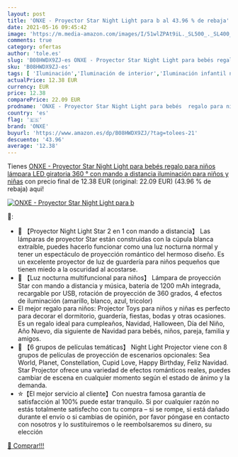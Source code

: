 ```yaml
---
layout: post
title: 'ONXE - Proyector Star Night Light para b al 43.96 % de rebaja'
date: 2021-05-16 09:45:42
image: 'https://m.media-amazon.com/images/I/51wlZPAt9iL._SL500_._SL400_.jpg'
comments: true
category: ofertas
author: 'tole.es'
slug: 'B08HWDX9ZJ-es ONXE - Proyector Star Night Light para bebés regalo para...'
sku: 'B08HWDX9ZJ-es'
tags: [ 'Iluminación','Iluminación de interior','Iluminación infantil nocturna','Lámparas e iluminación infantil','bebés','onxe', ]
actualPrice: 12.38 EUR
currency: EUR
price: 12.38
comparePrice: 22.09 EUR
prodname: 'ONXE - Proyector Star Night Light para bebés  regalo para niños  lámpara LED giratoria 360 ° con mando a distancia  iluminación para niños y niñas'
country: 'es'
flag: '🇪🇸'
brand: 'ONXE'
buyurl: 'https://www.amazon.es/dp/B08HWDX9ZJ/?tag=tolees-21'
descuento: '43.96'
average: '12.38'
---
```


Tienes [ONXE - Proyector Star Night Light para bebés  regalo para niños  lámpara LED giratoria 360 ° con mando a distancia  iluminación para niños y niñas](https://www.amazon.es/dp/B08HWDX9ZJ/?tag=tolees-21) con precio final de  12.38 EUR (original: 22.09 EUR) (43.96 %  de rebaja) aqui!

[![ONXE - Proyector Star Night Light para b](https://m.media-amazon.com/images/I/51wlZPAt9iL._SL500_._SL400_.jpg)](https://www.amazon.es/dp/B08HWDX9ZJ/?tag=tolees-21)

🔎:

- 🌳 【Proyector Night Light Star 2 en 1 con mando a distancia】 Las lámparas de proyector Star están construidas con la cúpula blanca extraíble, puedes hacerlo funcionar como una luz nocturna normal y tener un espectáculo de proyección romántico del hermoso diseño. Es un excelente proyector de luz de guardería para niños pequeños que tienen miedo a la oscuridad al acostarse.
- 🌳 【Luz nocturna multifuncional para niños】 Lámpara de proyección Star con mando a distancia y música, batería de 1200 mAh integrada, recargable por USB, rotación de proyección de 360 grados, 4 efectos de iluminación (amarillo, blanco, azul, tricolor)
- El mejor regalo para niños: Projector Toys para niños y niñas es perfecto para decorar el dormitorio, guardería, fiestas, bodas y otras ocasiones. Es un regalo ideal para cumpleaños, Navidad, Halloween, Día del Niño, Año Nuevo, día siguiente de Navidad para bebés, niños, pareja, familia y amigos.
- 🌳 【6 grupos de películas temáticas】 Night Light Projector viene con 8 grupos de películas de proyección de escenarios opcionales: Sea World, Planet, Constellation, Cupid Love, Happy Birthday, Feliz Navidad. Star Projector ofrece una variedad de efectos románticos reales, puedes cambiar de escena en cualquier momento según el estado de ánimo y la demanda.
- ✮【El mejor servicio al cliente】Con nuestra famosa garantía de satisfacción al 100% puede estar tranquilo. Si por cualquier razón no estás totalmente satisfecho con tu compra – si se rompe, si está dañado durante el envío o si cambias de opinión, por favor póngase en contacto con nosotros y lo sustituiremos o le reembolsaremos su dinero, su elección

[🛒 Comprar!!!](https://www.amazon.es/dp/B08HWDX9ZJ/?tag=tolees-21)
